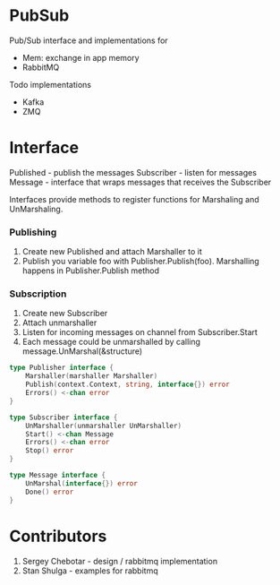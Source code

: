 # PubSub

Pub/Sub interface and implementations for
- Mem: exchange in app memory
- RabbitMQ

Todo implementations
- Kafka
- ZMQ

# Interface

Published - publish the messages
Subscriber - listen for messages
Message - interface that wraps messages that receives the Subscriber

Interfaces provide methods to register functions for Marshaling and UnMarshaling.

### Publishing
1. Create new Published and attach Marshaller to it
2. Publish you variable foo with Publisher.Publish(foo). Marshalling happens in Publisher.Publish method

### Subscription
1. Create new Subscriber
2. Attach unmarshaller
3. Listen for incoming messages on channel from Subscriber.Start
4. Each message could be unmarshalled by calling message.UnMarshal(&structure)

```go
type Publisher interface {
	Marshaller(marshaller Marshaller)
	Publish(context.Context, string, interface{}) error
	Errors() <-chan error
}

type Subscriber interface {
	UnMarshaller(unmarshaller UnMarshaller)
	Start() <-chan Message
	Errors() <-chan error
	Stop() error
}

type Message interface {
	UnMarshal(interface{}) error
	Done() error
}
```

# Contributors

1. Sergey Chebotar - design / rabbitmq implementation
2. Stan Shulga - examples for rabbitmq
